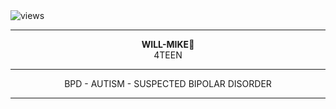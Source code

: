   
  <img src="https://komarev.com/ghpvc/?username=w1llbyers&style=flat-square" alt="views"/> 


---

<p align="center">
  <b>WILL-MIKE</b>🎨<br> 4TEEN


</p>

---

<p align="center">
   BPD - AUTISM - SUSPECTED BIPOLAR DISORDER
</p>

---
